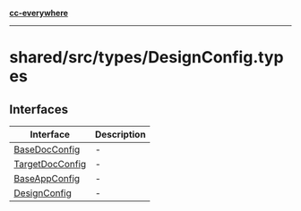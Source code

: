 [**cc-everywhere**](../../../../index.md)

***

# shared/src/types/DesignConfig.types

## Interfaces

| Interface | Description |
| ------ | ------ |
| [BaseDocConfig](interfaces/base-doc-config.md) | - |
| [TargetDocConfig](interfaces/target-doc-config.md) | - |
| [BaseAppConfig](interfaces/base-app-config.md) | - |
| [DesignConfig](interfaces/design-config.md) | - |
